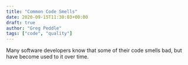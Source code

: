 ```yaml
---
title: "Common Code Smells"
date: 2020-09-15T11:30:03+00:00
draft: true
author: "Greg Peddle"
tags: ["code", "quality"]
---
```


Many software developers know that some of their code smells bad, but have become used to it over time.
